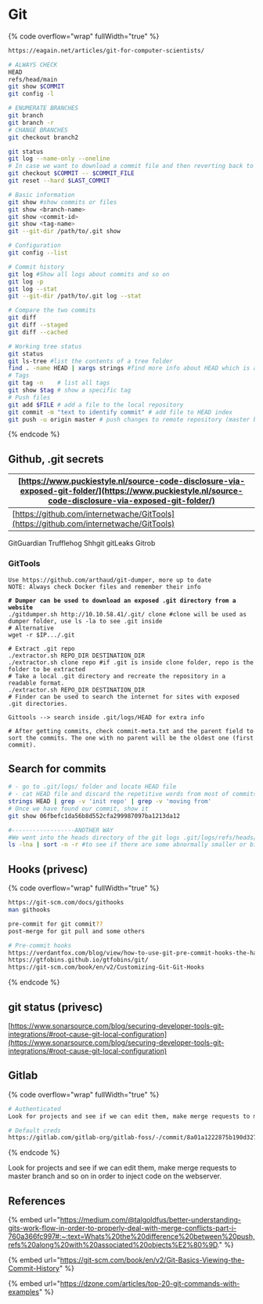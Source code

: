 # Git

{% code overflow="wrap" fullWidth="true" %}
```bash
https://eagain.net/articles/git-for-computer-scientists/

# ALWAYS CHECK 
HEAD 
refs/head/main
git show $COMMIT
git config -l

# ENUMERATE BRANCHES
git branch
git branch -r
# CHANGE BRANCHES
git checkout branch2

git status
git log --name-only --oneline
# In case we want to download a commit file and then reverting back to the last commit
git checkout $COMMIT -- $COMMIT_FILE
git reset --hard $LAST_COMMIT

# Basic information
git show #show commits or files
git show <branch-name>
git show <commit-id>
git show <tag-name>
git --git-dir /path/to/.git show

# Configuration
git config --list

# Commit history
git log #Show all logs about commits and so on
git log -p
git log --stat
git --git-dir /path/to/.git log --stat

# Compare the two commits
git diff
git diff --staged
git diff --cached

# Working tree status
git status
git ls-tree #list the contents of a tree folder
find . -name HEAD | xargs strings #find more info about HEAD which is a reference to commit objects in master
# Tags
git tag -n    # list all tags
git show $tag # show a specific tag
# Push files
git add $FILE # add a file to the local repository
git commit -m "text to identify commit" # add file to HEAD index
git push -u origin master # push changes to remote repository (master branch)
```
{% endcode %}

## Github, .git secrets

| [https://www.puckiestyle.nl/source-code-disclosure-via-exposed-git-folder/](https://www.puckiestyle.nl/source-code-disclosure-via-exposed-git-folder/) |
| ------------------------------------------------------------------------------------------------------------------------------------------------------ |
| [https://github.com/internetwache/GitTools](https://github.com/internetwache/GitTools)                                                                 |

GitGuardian Trufflehog Shhgit gitLeaks Gitrob

### GitTools

<pre class="language-bash" data-overflow="wrap" data-full-width="true"><code class="lang-bash">Use https://github.com/arthaud/git-dumper, more up to date
NOTE: Always check Docker files and remember their info
<strong>
</strong><strong># Dumper can be used to download an exposed .git directory from a website 
</strong>./gitdumper.sh http://10.10.58.41/.git/ clone #clone will be used as dumper folder, use ls -la to see .git inside
# Alternative
wget -r $IP.../.git

# Extract .git repo
./extractor.sh REPO_DIR DESTINATION_DIR
./extractor.sh clone repo #if .git is inside clone folder, repo is the folder to be extracted
# Take a local .git directory and recreate the repository in a readable format.
./extractor.sh REPO_DIR DESTINATION_DIR
# Finder can be used to search the internet for sites with exposed .git directories. 

Gittools --> search inside .git/logs/HEAD for extra info

# After getting commits, check commit-meta.txt and the parent field to sort the commits. The one with no parent will be the oldest one (first commit).
</code></pre>

## Search for commits

```bash
# - go to .git/logs/ folder and locate HEAD file
# - cat HEAD file and discard the repetitive words from most of commits
strings HEAD | grep -v 'init repo' | grep -v 'moving from'
# Once we have found our commit, show it
git show 06fbefc1da56b8d552cfa299987097ba1213da12

#------------------ANOTHER WAY
#We went into the heads directory of the git logs .git/logs/refs/heads/
ls -lna | sort -n -r #to see if there are some abnormally smaller or bigger
```

## Hooks (privesc)

{% code overflow="wrap" fullWidth="true" %}
```sh
https://git-scm.com/docs/githooks
man githooks

pre-commit for git commit??
post-merge for git pull and some others

# Pre-commit hooks
https://verdantfox.com/blog/view/how-to-use-git-pre-commit-hooks-the-hard-way-and-the-easy-way
https://gtfobins.github.io/gtfobins/git/
https://git-scm.com/book/en/v2/Customizing-Git-Git-Hooks
```
{% endcode %}

## git status (privesc)

[https://www.sonarsource.com/blog/securing-developer-tools-git-integrations/#root-cause-git-local-configuration](https://www.sonarsource.com/blog/securing-developer-tools-git-integrations/#root-cause-git-local-configuration)

## Gitlab&#x20;

{% code overflow="wrap" fullWidth="true" %}
```sh
# Authenticated
Look for projects and see if we can edit them, make merge requests to master branch and so on in order to inject code on the webserver.

# Default creds
https://gitlab.com/gitlab-org/gitlab-foss/-/commit/8a01a1222875b190d32769f7a6e7a74720079d2a
```
{% endcode %}

Look for projects and see if we can edit them, make merge requests to master branch and so on in order to inject code on the webserver.

## References

{% embed url="https://medium.com/@talgoldfus/better-understanding-gits-work-flow-in-order-to-properly-deal-with-merge-conflicts-part-i-760a366fc997#:~:text=Whats%20the%20difference%20between%20push,refs%20along%20with%20associated%20objects%E2%80%9D." %}

{% embed url="https://git-scm.com/book/en/v2/Git-Basics-Viewing-the-Commit-History" %}

{% embed url="https://dzone.com/articles/top-20-git-commands-with-examples" %}
